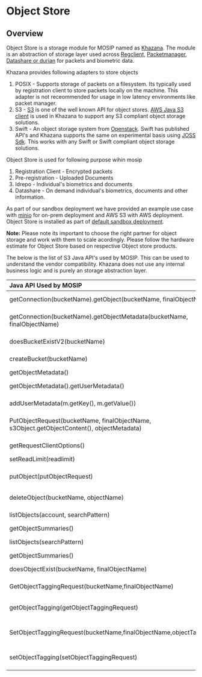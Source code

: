 # Object Store

## Overview

Object Store is a storage module for MOSIP named as [Khazana](https://github.com/mosip/khazana). The module is an abstraction of storage layer used across [Regclient](https://github.com/mosip/registration-client), [Packetmanager](https://github.com/mosip/packet-manager), [Datashare or durian](https://github.com/mosip/durian) for packets and biometric data.

Khazana provides following adapters to store objects

1. POSIX - Supports storage of packets on a filesystem. Its typically used by registration client to store packets locally on the machine. This adapter is not receommended for usage in low latency environments like packet manager. 
2. S3 - [S3](https://docs.aws.amazon.com/AmazonS3/latest/API/Welcome.html) is one of the well known  API for object stores. [AWS Java S3 client](https://docs.aws.amazon.com/AWSJavaSDK/latest/javadoc/com/amazonaws/services/s3/AmazonS3.html) is used in Khazana to support any S3 compliant object storage solutions. 
3. Swift - An object storage system from [Openstack](https://docs.openstack.org/swift/latest/getting_started.html). Swift has published API's and Khazana supports the same on experimental basis using [JOSS Sdk](https://joss.javaswift.org/). This works with any Swift or Swift compliant object storage solutions.

Object Store is used for following purpose wihin mosip

1. Registration Client - Encrypted packets
2. Pre-registration - Uploaded Documents
3. Idrepo - Individual's biometrics and documents
4. Datashare - On demand individual's biometrics, documents and other information. 

As part of our sandbox deployment we have provided an example use case with [minio](https://www.minio.io) for on-prem deployment and AWS S3 with AWS deployment. Object Store is installed as part of [default sandbox deployment](https://github.com/mosip/mosip-infra/tree/release-1.2.0/deployment/v3/external/object\_store).

__Note:__ Please note its important to choose the right partner for object storage and work with them to scale acordingly. Please follow the hardware estimate for Object Store based on respective Object store products. 

The below is the list of S3 Java API's used by MOSIP. This can be used to understand the vendor compatibility. Khazana does not use any internal business logic and is purely an storage abstraction layer.

| Java API Used by MOSIP| S3 Documentation URL |
|:----|:----|
|getConnection(bucketName).getObject(bucketName, finalObjectName)|[public S3Object getObject(String bucketName, String key)](https://docs.aws.amazon.com/AWSJavaSDK/latest/javadoc/com/amazonaws/services/s3/AmazonS3Client.html#getObject-java.lang.String-java.lang.String-)|
|getConnection(bucketName).getObjectMetadata(bucketName, finalObjectName)|[public ObjectMetadata getObjectMetadata(String bucketName, String key)](https://docs.aws.amazon.com/AWSJavaSDK/latest/javadoc/com/amazonaws/services/s3/AmazonS3Client.html#getObjectMetadata-java.lang.String-java.lang.String-)|
|doesBucketExistV2(bucketName)|[public boolean doesBucketExistV2(String bucketName)](https://docs.aws.amazon.com/AWSJavaSDK/latest/javadoc/com/amazonaws/services/s3/AmazonS3Client.html#doesBucketExistV2-java.lang.String-)|
|createBucket(bucketName)|[public Bucket createBucket(String bucketName)](https://docs.aws.amazon.com/AWSJavaSDK/latest/javadoc/com/amazonaws/services/s3/AmazonS3Client.html#createBucket-java.lang.String-)|
|getObjectMetadata()|[public ObjectMetadata getObjectMetadata()](https://docs.aws.amazon.com/AWSJavaSDK/latest/javadoc/com/amazonaws/services/s3/model/S3Object.html#getObjectMetadata--)|
|getObjectMetadata().getUserMetadata()|[public Map<String,String> getUserMetadata()](https://docs.aws.amazon.com/AWSJavaSDK/latest/javadoc/com/amazonaws/services/s3/model/ObjectMetadata.html#getUserMetadata--)|
|addUserMetadata(m.getKey(), m.getValue())|[public void addUserMetadata(String key, String value)](https://docs.aws.amazon.com/AWSJavaSDK/latest/javadoc/com/amazonaws/services/s3/model/ObjectMetadata.html#addUserMetadata-java.lang.String-java.lang.String-)|
|PutObjectRequest(bucketName, finalObjectName, s3Object.getObjectContent(), objectMetadata)|[public PutObjectRequest(String bucketName, String key, InputStream input, ObjectMetadata metadata)](https://docs.aws.amazon.com/AWSJavaSDK/latest/javadoc/com/amazonaws/services/s3/model/PutObjectRequest.html#PutObjectRequest-java.lang.String-java.lang.String-java.io.InputStream-com.amazonaws.services.s3.model.ObjectMetadata-)|
|getRequestClientOptions()|[public RequestClientOptions getRequestClientOptions()](https://docs.aws.amazon.com/AWSJavaSDK/latest/javadoc/com/amazonaws/AmazonWebServiceRequest.html#getRequestClientOptions-)|
|setReadLimit(readlimit)|[public final void setReadLimit(int readLimit)](https://docs.aws.amazon.com/AWSJavaSDK/latest/javadoc/com/amazonaws/RequestClientOptions.html#setReadLimit-int-)|
|putObject(putObjectRequest)|[public PutObjectResult putObject(PutObjectRequest putObjectRequest)](https://docs.aws.amazon.com/AWSJavaSDK/latest/javadoc/com/amazonaws/services/s3/AmazonS3Client.html#putObject-com.amazonaws.services.s3.model.PutObjectRequest-)|
|deleteObject(bucketName, objectName)|[public void deleteObject(String bucketName, String key)](https://docs.aws.amazon.com/AWSJavaSDK/latest/javadoc/com/amazonaws/services/s3/AmazonS3Client.html#deleteObject-java.lang.String-java.lang.String-)|
|listObjects(account, searchPattern)|[public ObjectListing listObjects(String bucketName, String prefix)](https://docs.aws.amazon.com/AWSJavaSDK/latest/javadoc/com/amazonaws/services/s3/AmazonS3Client.html#listObjects-java.lang.String-java.lang.String-)|
|getObjectSummaries()|[public List<S3ObjectSummary> getObjectSummaries()](https://docs.aws.amazon.com/AWSJavaSDK/latest/javadoc/com/amazonaws/services/s3/model/ObjectListing.html#getObjectSummaries--)|
|listObjects(searchPattern)|[public ObjectListing listObjects(String bucketName)](https://docs.aws.amazon.com/AWSJavaSDK/latest/javadoc/com/amazonaws/services/s3/AmazonS3.html#listObjects-java.lang.String-)|
|getObjectSummaries()|[public List<S3ObjectSummary> getObjectSummaries()](https://docs.aws.amazon.com/AWSJavaSDK/latest/javadoc/com/amazonaws/services/s3/model/ObjectListing.html#getObjectSummaries--)|
|doesObjectExist(bucketName, finalObjectName)|[boolean doesObjectExist(String bucketName, String objectName)](https://docs.aws.amazon.com/AWSJavaSDK/latest/javadoc/com/amazonaws/services/s3/AmazonS3.html#doesObjectExist-java.lang.String-java.lang.String-)|
|GetObjectTaggingRequest(bucketName,finalObjectName)|[public GetObjectTaggingRequest(String bucketName, String key)](https://docs.aws.amazon.com/AWSJavaSDK/latest/javadoc/com/amazonaws/services/s3/model/GetObjectTaggingRequest.html#GetObjectTaggingRequest-java.lang.String-java.lang.String-)|
|getObjectTagging(getObjectTaggingRequest)|[GetObjectTaggingResult getObjectTagging(GetObjectTaggingRequest getObjectTaggingRequest)](https://docs.aws.amazon.com/AWSJavaSDK/latest/javadoc/com/amazonaws/services/s3/AmazonS3.html#getObjectTagging-com.amazonaws.services.s3.model.GetObjectTaggingRequest-)|
|SetObjectTaggingRequest(bucketName,finalObjectName,objectTagging)|[public SetObjectTaggingRequest(String bucketName, String key, ObjectTagging tagging)](https://docs.aws.amazon.com/AWSJavaSDK/latest/javadoc/com/amazonaws/services/s3/model/SetObjectTaggingRequest.html#SetObjectTaggingRequest-java.lang.String-java.lang.String-com.amazonaws.services.s3.model.ObjectTagging-)|
|setObjectTagging(setObjectTaggingRequest)|[SetObjectTaggingResult setObjectTagging(SetObjectTaggingRequest setObjectTaggingRequest)](https://docs.aws.amazon.com/AWSJavaSDK/latest/javadoc/com/amazonaws/services/s3/AmazonS3.html#setObjectTagging-com.amazonaws.services.s3.model.SetObjectTaggingRequest-)|
